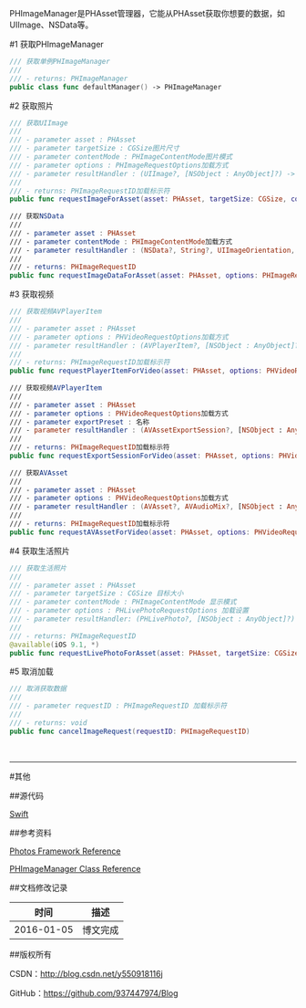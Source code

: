 PHImageManager是PHAsset管理器，它能从PHAsset获取你想要的数据，如UIImage、NSData等。

#1 获取PHImageManager

```swift
/// 获取单例PHImageManager
///
/// - returns: PHImageManager
public class func defaultManager() -> PHImageManager
```

#2 获取照片

```swift
/// 获取UIImage
///
/// - parameter asset : PHAsset
/// - parameter targetSize : CGSize图片尺寸
/// - parameter contentMode : PHImageContentMode图片模式
/// - parameter options : PHImageRequestOptions加载方式
/// - parameter resultHandler : (UIImage?, [NSObject : AnyObject]?) -> Void 闭包回调返回数据
///
/// - returns: PHImageRequestID加载标示符
public func requestImageForAsset(asset: PHAsset, targetSize: CGSize, contentMode: PHImageContentMode, options: PHImageRequestOptions?, resultHandler: (UIImage?, [NSObject : AnyObject]?) -> Void) -> PHImageRequestID
    
/// 获取NSData
///
/// - parameter asset : PHAsset
/// - parameter contentMode : PHImageContentMode加载方式
/// - parameter resultHandler : (NSData?, String?, UIImageOrientation, [NSObject : AnyObject]?) -> Void 闭包回调返回数据
///
/// - returns: PHImageRequestID
public func requestImageDataForAsset(asset: PHAsset, options: PHImageRequestOptions?, resultHandler: (NSData?, String?, UIImageOrientation, [NSObject : AnyObject]?) -> Void) -> PHImageRequestID
```

#3 获取视频

```swift
/// 获取视频AVPlayerItem
///
/// - parameter asset : PHAsset
/// - parameter options : PHVideoRequestOptions加载方式
/// - parameter resultHandler : (AVPlayerItem?, [NSObject : AnyObject]?) -> Void 闭包返回数据
///
/// - returns: PHImageRequestID加载标示符
public func requestPlayerItemForVideo(asset: PHAsset, options: PHVideoRequestOptions?, resultHandler: (AVPlayerItem?, [NSObject : AnyObject]?) -> Void) -> PHImageRequestID
    
/// 获取视频AVPlayerItem
///
/// - parameter asset : PHAsset
/// - parameter options : PHVideoRequestOptions加载方式
/// - parameter exportPreset : 名称
/// - parameter resultHandler : (AVAssetExportSession?, [NSObject : AnyObject]?) -> Void 闭包返回数据
///
/// - returns: PHImageRequestID加载标示符
public func requestExportSessionForVideo(asset: PHAsset, options: PHVideoRequestOptions?, exportPreset: String, resultHandler: (AVAssetExportSession?, [NSObject : AnyObject]?) -> Void) -> PHImageRequestID
    
/// 获取AVAsset
///
/// - parameter asset : PHAsset
/// - parameter options : PHVideoRequestOptions加载方式
/// - parameter resultHandler : (AVAsset?, AVAudioMix?, [NSObject : AnyObject]?) -> Void 闭包返回数据
///
/// - returns: PHImageRequestID加载标示符
public func requestAVAssetForVideo(asset: PHAsset, options: PHVideoRequestOptions?, resultHandler: (AVAsset?, AVAudioMix?, [NSObject : AnyObject]?) -> Void) -> PHImageRequestID
```

#4 获取生活照片

```swift
/// 获取生活照片
///
/// - parameter asset : PHAsset
/// - parameter targetSize : CGSize 目标大小
/// - parameter contentMode : PHImageContentMode 显示模式
/// - parameter options : PHLivePhotoRequestOptions 加载设置
/// - parameter resultHandler: (PHLivePhoto?, [NSObject : AnyObject]?) -> Void 闭包返回数据
///
/// - returns: PHImageRequestID
@available(iOS 9.1, *)
public func requestLivePhotoForAsset(asset: PHAsset, targetSize: CGSize, contentMode: PHImageContentMode, options: PHLivePhotoRequestOptions?, resultHandler: (PHLivePhoto?, [NSObject : AnyObject]?) -> Void) -> PHImageRequestID
```

#5 取消加载

```swift
/// 取消获取数据
///
/// - parameter requestID : PHImageRequestID 加载标示符
///
/// - returns: void
public func cancelImageRequest(requestID: PHImageRequestID)
```

&#160;

----------

#其他

##源代码

[Swift](https://github.com/937447974/Swift)

##参考资料

[Photos Framework Reference](https://developer.apple.com/library/ios/documentation/Photos/Reference/Photos_Framework/index.html)

[PHImageManager Class Reference](https://developer.apple.com/library/ios/documentation/Photos/Reference/PHImageManager_Class/index.html)

##文档修改记录

| 时间 | 描述 |
| ---- | ---- |
| 2016-01-05 | 博文完成 |

##版权所有

CSDN：http://blog.csdn.net/y550918116j

GitHub：https://github.com/937447974/Blog